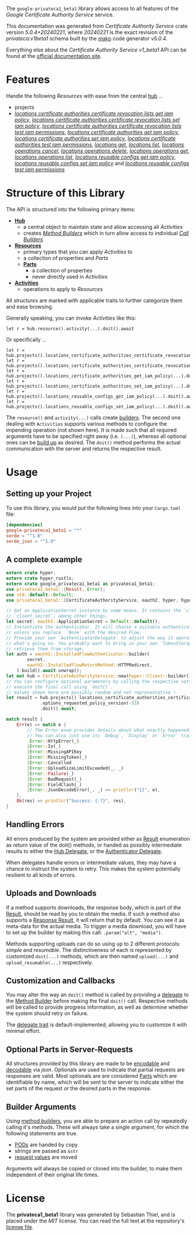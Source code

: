 <!---
DO NOT EDIT !
This file was generated automatically from 'src/generator/templates/api/README.md.mako'
DO NOT EDIT !
-->
The `google-privateca1_beta1` library allows access to all features of the *Google Certificate Authority Service* service.

This documentation was generated from *Certificate Authority Service* crate version *5.0.4+20240221*, where *20240221* is the exact revision of the *privateca:v1beta1* schema built by the [mako](http://www.makotemplates.org/) code generator *v5.0.4*.

Everything else about the *Certificate Authority Service* *v1_beta1* API can be found at the
[official documentation site](https://cloud.google.com/).
# Features

Handle the following *Resources* with ease from the central [hub](https://docs.rs/google-privateca1_beta1/5.0.4+20240221/google_privateca1_beta1/CertificateAuthorityService) ... 

* projects
 * [*locations certificate authorities certificate revocation lists get iam policy*](https://docs.rs/google-privateca1_beta1/5.0.4+20240221/google_privateca1_beta1/api::ProjectLocationCertificateAuthorityCertificateRevocationListGetIamPolicyCall), [*locations certificate authorities certificate revocation lists set iam policy*](https://docs.rs/google-privateca1_beta1/5.0.4+20240221/google_privateca1_beta1/api::ProjectLocationCertificateAuthorityCertificateRevocationListSetIamPolicyCall), [*locations certificate authorities certificate revocation lists test iam permissions*](https://docs.rs/google-privateca1_beta1/5.0.4+20240221/google_privateca1_beta1/api::ProjectLocationCertificateAuthorityCertificateRevocationListTestIamPermissionCall), [*locations certificate authorities get iam policy*](https://docs.rs/google-privateca1_beta1/5.0.4+20240221/google_privateca1_beta1/api::ProjectLocationCertificateAuthorityGetIamPolicyCall), [*locations certificate authorities set iam policy*](https://docs.rs/google-privateca1_beta1/5.0.4+20240221/google_privateca1_beta1/api::ProjectLocationCertificateAuthoritySetIamPolicyCall), [*locations certificate authorities test iam permissions*](https://docs.rs/google-privateca1_beta1/5.0.4+20240221/google_privateca1_beta1/api::ProjectLocationCertificateAuthorityTestIamPermissionCall), [*locations get*](https://docs.rs/google-privateca1_beta1/5.0.4+20240221/google_privateca1_beta1/api::ProjectLocationGetCall), [*locations list*](https://docs.rs/google-privateca1_beta1/5.0.4+20240221/google_privateca1_beta1/api::ProjectLocationListCall), [*locations operations cancel*](https://docs.rs/google-privateca1_beta1/5.0.4+20240221/google_privateca1_beta1/api::ProjectLocationOperationCancelCall), [*locations operations delete*](https://docs.rs/google-privateca1_beta1/5.0.4+20240221/google_privateca1_beta1/api::ProjectLocationOperationDeleteCall), [*locations operations get*](https://docs.rs/google-privateca1_beta1/5.0.4+20240221/google_privateca1_beta1/api::ProjectLocationOperationGetCall), [*locations operations list*](https://docs.rs/google-privateca1_beta1/5.0.4+20240221/google_privateca1_beta1/api::ProjectLocationOperationListCall), [*locations reusable configs get iam policy*](https://docs.rs/google-privateca1_beta1/5.0.4+20240221/google_privateca1_beta1/api::ProjectLocationReusableConfigGetIamPolicyCall), [*locations reusable configs set iam policy*](https://docs.rs/google-privateca1_beta1/5.0.4+20240221/google_privateca1_beta1/api::ProjectLocationReusableConfigSetIamPolicyCall) and [*locations reusable configs test iam permissions*](https://docs.rs/google-privateca1_beta1/5.0.4+20240221/google_privateca1_beta1/api::ProjectLocationReusableConfigTestIamPermissionCall)




# Structure of this Library

The API is structured into the following primary items:

* **[Hub](https://docs.rs/google-privateca1_beta1/5.0.4+20240221/google_privateca1_beta1/CertificateAuthorityService)**
    * a central object to maintain state and allow accessing all *Activities*
    * creates [*Method Builders*](https://docs.rs/google-privateca1_beta1/5.0.4+20240221/google_privateca1_beta1/client::MethodsBuilder) which in turn
      allow access to individual [*Call Builders*](https://docs.rs/google-privateca1_beta1/5.0.4+20240221/google_privateca1_beta1/client::CallBuilder)
* **[Resources](https://docs.rs/google-privateca1_beta1/5.0.4+20240221/google_privateca1_beta1/client::Resource)**
    * primary types that you can apply *Activities* to
    * a collection of properties and *Parts*
    * **[Parts](https://docs.rs/google-privateca1_beta1/5.0.4+20240221/google_privateca1_beta1/client::Part)**
        * a collection of properties
        * never directly used in *Activities*
* **[Activities](https://docs.rs/google-privateca1_beta1/5.0.4+20240221/google_privateca1_beta1/client::CallBuilder)**
    * operations to apply to *Resources*

All *structures* are marked with applicable traits to further categorize them and ease browsing.

Generally speaking, you can invoke *Activities* like this:

```Rust,ignore
let r = hub.resource().activity(...).doit().await
```

Or specifically ...

```ignore
let r = hub.projects().locations_certificate_authorities_certificate_revocation_lists_get_iam_policy(...).doit().await
let r = hub.projects().locations_certificate_authorities_certificate_revocation_lists_set_iam_policy(...).doit().await
let r = hub.projects().locations_certificate_authorities_get_iam_policy(...).doit().await
let r = hub.projects().locations_certificate_authorities_set_iam_policy(...).doit().await
let r = hub.projects().locations_reusable_configs_get_iam_policy(...).doit().await
let r = hub.projects().locations_reusable_configs_set_iam_policy(...).doit().await
```

The `resource()` and `activity(...)` calls create [builders][builder-pattern]. The second one dealing with `Activities` 
supports various methods to configure the impending operation (not shown here). It is made such that all required arguments have to be 
specified right away (i.e. `(...)`), whereas all optional ones can be [build up][builder-pattern] as desired.
The `doit()` method performs the actual communication with the server and returns the respective result.

# Usage

## Setting up your Project

To use this library, you would put the following lines into your `Cargo.toml` file:

```toml
[dependencies]
google-privateca1_beta1 = "*"
serde = "^1.0"
serde_json = "^1.0"
```

## A complete example

```Rust
extern crate hyper;
extern crate hyper_rustls;
extern crate google_privateca1_beta1 as privateca1_beta1;
use privateca1_beta1::{Result, Error};
use std::default::Default;
use privateca1_beta1::{CertificateAuthorityService, oauth2, hyper, hyper_rustls, chrono, FieldMask};

// Get an ApplicationSecret instance by some means. It contains the `client_id` and 
// `client_secret`, among other things.
let secret: oauth2::ApplicationSecret = Default::default();
// Instantiate the authenticator. It will choose a suitable authentication flow for you, 
// unless you replace  `None` with the desired Flow.
// Provide your own `AuthenticatorDelegate` to adjust the way it operates and get feedback about 
// what's going on. You probably want to bring in your own `TokenStorage` to persist tokens and
// retrieve them from storage.
let auth = oauth2::InstalledFlowAuthenticator::builder(
        secret,
        oauth2::InstalledFlowReturnMethod::HTTPRedirect,
    ).build().await.unwrap();
let mut hub = CertificateAuthorityService::new(hyper::Client::builder().build(hyper_rustls::HttpsConnectorBuilder::new().with_native_roots().https_or_http().enable_http1().build()), auth);
// You can configure optional parameters by calling the respective setters at will, and
// execute the final call using `doit()`.
// Values shown here are possibly random and not representative !
let result = hub.projects().locations_certificate_authorities_certificate_revocation_lists_get_iam_policy("resource")
             .options_requested_policy_version(-33)
             .doit().await;

match result {
    Err(e) => match e {
        // The Error enum provides details about what exactly happened.
        // You can also just use its `Debug`, `Display` or `Error` traits
         Error::HttpError(_)
        |Error::Io(_)
        |Error::MissingAPIKey
        |Error::MissingToken(_)
        |Error::Cancelled
        |Error::UploadSizeLimitExceeded(_, _)
        |Error::Failure(_)
        |Error::BadRequest(_)
        |Error::FieldClash(_)
        |Error::JsonDecodeError(_, _) => println!("{}", e),
    },
    Ok(res) => println!("Success: {:?}", res),
}

```
## Handling Errors

All errors produced by the system are provided either as [Result](https://docs.rs/google-privateca1_beta1/5.0.4+20240221/google_privateca1_beta1/client::Result) enumeration as return value of
the doit() methods, or handed as possibly intermediate results to either the 
[Hub Delegate](https://docs.rs/google-privateca1_beta1/5.0.4+20240221/google_privateca1_beta1/client::Delegate), or the [Authenticator Delegate](https://docs.rs/yup-oauth2/*/yup_oauth2/trait.AuthenticatorDelegate.html).

When delegates handle errors or intermediate values, they may have a chance to instruct the system to retry. This 
makes the system potentially resilient to all kinds of errors.

## Uploads and Downloads
If a method supports downloads, the response body, which is part of the [Result](https://docs.rs/google-privateca1_beta1/5.0.4+20240221/google_privateca1_beta1/client::Result), should be
read by you to obtain the media.
If such a method also supports a [Response Result](https://docs.rs/google-privateca1_beta1/5.0.4+20240221/google_privateca1_beta1/client::ResponseResult), it will return that by default.
You can see it as meta-data for the actual media. To trigger a media download, you will have to set up the builder by making
this call: `.param("alt", "media")`.

Methods supporting uploads can do so using up to 2 different protocols: 
*simple* and *resumable*. The distinctiveness of each is represented by customized 
`doit(...)` methods, which are then named `upload(...)` and `upload_resumable(...)` respectively.

## Customization and Callbacks

You may alter the way an `doit()` method is called by providing a [delegate](https://docs.rs/google-privateca1_beta1/5.0.4+20240221/google_privateca1_beta1/client::Delegate) to the 
[Method Builder](https://docs.rs/google-privateca1_beta1/5.0.4+20240221/google_privateca1_beta1/client::CallBuilder) before making the final `doit()` call. 
Respective methods will be called to provide progress information, as well as determine whether the system should 
retry on failure.

The [delegate trait](https://docs.rs/google-privateca1_beta1/5.0.4+20240221/google_privateca1_beta1/client::Delegate) is default-implemented, allowing you to customize it with minimal effort.

## Optional Parts in Server-Requests

All structures provided by this library are made to be [encodable](https://docs.rs/google-privateca1_beta1/5.0.4+20240221/google_privateca1_beta1/client::RequestValue) and 
[decodable](https://docs.rs/google-privateca1_beta1/5.0.4+20240221/google_privateca1_beta1/client::ResponseResult) via *json*. Optionals are used to indicate that partial requests are responses 
are valid.
Most optionals are are considered [Parts](https://docs.rs/google-privateca1_beta1/5.0.4+20240221/google_privateca1_beta1/client::Part) which are identifiable by name, which will be sent to 
the server to indicate either the set parts of the request or the desired parts in the response.

## Builder Arguments

Using [method builders](https://docs.rs/google-privateca1_beta1/5.0.4+20240221/google_privateca1_beta1/client::CallBuilder), you are able to prepare an action call by repeatedly calling it's methods.
These will always take a single argument, for which the following statements are true.

* [PODs][wiki-pod] are handed by copy
* strings are passed as `&str`
* [request values](https://docs.rs/google-privateca1_beta1/5.0.4+20240221/google_privateca1_beta1/client::RequestValue) are moved

Arguments will always be copied or cloned into the builder, to make them independent of their original life times.

[wiki-pod]: http://en.wikipedia.org/wiki/Plain_old_data_structure
[builder-pattern]: http://en.wikipedia.org/wiki/Builder_pattern
[google-go-api]: https://github.com/google/google-api-go-client

# License
The **privateca1_beta1** library was generated by Sebastian Thiel, and is placed 
under the *MIT* license.
You can read the full text at the repository's [license file][repo-license].

[repo-license]: https://github.com/Byron/google-apis-rsblob/main/LICENSE.md

